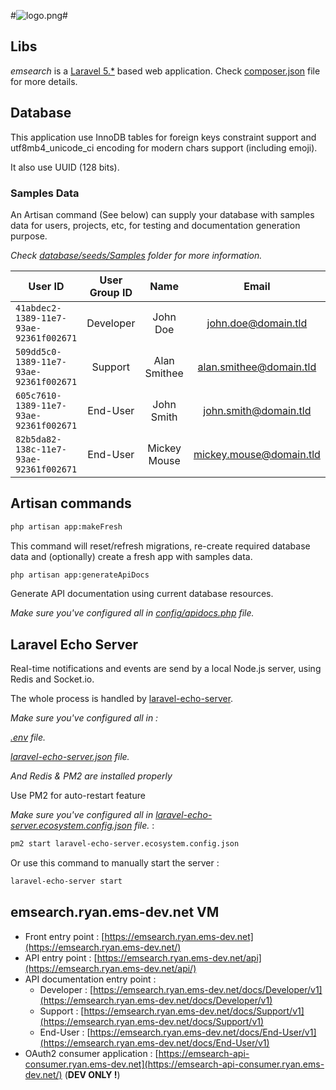 #![logo.png](https://bitbucket.org/repo/KrMXBpk/images/1444268910-logo.png)#

## Libs ##

*emsearch* is a [Laravel 5.*](https://laravel.com/) based web application.
Check [composer.json](https://bitbucket.org/emonsite/emsearch/src/master/composer.json) file for more details.

## Database ##

This application use InnoDB tables for foreign keys constraint support and utf8mb4_unicode_ci encoding for modern chars support (including emoji).

It also use UUID (128 bits).

### Samples Data ###

An Artisan command (See below) can supply your database with samples data for users, projects, etc, for testing and documentation generation purpose.

*Check [database/seeds/Samples](https://bitbucket.org/emonsite/emsearch/src/master/database/seeds/Samples) folder for more information.*


| User ID                                | User Group ID | Name         | Email                   | Password    |
|----------------------------------------|:-------------:|:------------:|:-----------------------:|:-----------:|
| `41abdec2-1389-11e7-93ae-92361f002671` | Developer     | John Doe     | john.doe@domain.tld     | johndoe     |
| `509dd5c0-1389-11e7-93ae-92361f002671` | Support       | Alan Smithee | alan.smithee@domain.tld | alansmithee |
| `605c7610-1389-11e7-93ae-92361f002671` | End-User      | John Smith   | john.smith@domain.tld   | johnsmith   |
| `82b5da82-138c-11e7-93ae-92361f002671` | End-User      | Mickey Mouse | mickey.mouse@domain.tld | mickeymouse |

## Artisan commands ##


```bash
php artisan app:makeFresh
```
This command will reset/refresh migrations,
re-create required database data and (optionally)
create a fresh app with samples data.



```bash
php artisan app:generateApiDocs
```
Generate API documentation using current database resources.

*Make sure you've configured all in [config/apidocs.php](https://bitbucket.org/emonsite/emsearch/src/master/config/apidocs.php) file.*

## Laravel Echo Server ##

Real-time notifications and events are send by a local Node.js server, using Redis and Socket.io.

The whole process is handled by [laravel-echo-server](https://github.com/tlaverdure/laravel-echo-server).

*Make sure you've configured all in :*


*[.env](https://bitbucket.org/emonsite/emsearch/src/master/.env) file.*

*[laravel-echo-server.json](https://bitbucket.org/emonsite/emsearch/src/master/laravel-echo-server.json) file.*

*And Redis & PM2 are installed properly*


Use PM2 for auto-restart feature

*Make sure you've configured all in [laravel-echo-server.ecosystem.config.json](https://bitbucket.org/emonsite/emsearch/src/master/laravel-echo-server.ecosystem.config.json) file.* :
```bash
pm2 start laravel-echo-server.ecosystem.config.json
```

Or use this command to manually start the server :
```bash
laravel-echo-server start
```


## emsearch.ryan.ems-dev.net VM ##

- Front entry point : [https://emsearch.ryan.ems-dev.net](https://emsearch.ryan.ems-dev.net/)
- API entry point : [https://emsearch.ryan.ems-dev.net/api](https://emsearch.ryan.ems-dev.net/api/)
- API documentation entry point :
    - Developer : [https://emsearch.ryan.ems-dev.net/docs/Developer/v1](https://emsearch.ryan.ems-dev.net/docs/Developer/v1)
    - Support : [https://emsearch.ryan.ems-dev.net/docs/Support/v1](https://emsearch.ryan.ems-dev.net/docs/Support/v1)
    - End-User : [https://emsearch.ryan.ems-dev.net/docs/End-User/v1](https://emsearch.ryan.ems-dev.net/docs/End-User/v1)
- OAuth2 consumer application : [https://emsearch-api-consumer.ryan.ems-dev.net](https://emsearch-api-consumer.ryan.ems-dev.net/) (**DEV ONLY !**)